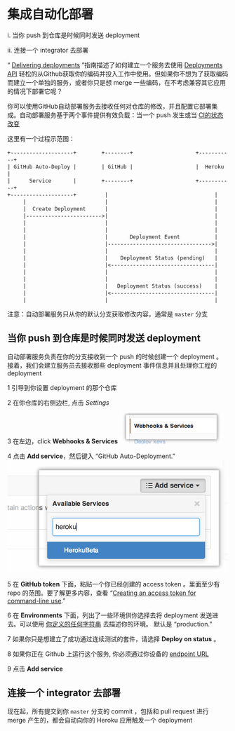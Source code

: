 # 集成自动化部署          

i. 当你 push 到仓库是时候同时发送 deployment           

ii. 连接一个 integrator 去部署          

“ [Delivering deployments](https://developer.github.com/guides/delivering-deployments/) ”指南描述了如何建立一个服务去使用 [Deployments API](https://developer.github.com/v3/repos/deployments/) 轻松的从Github获取你的编码并投入工作中使用。但如果你不想为了获取编码而建立一个单独的服务，或者你只是想 merge 一些编码，在不考虑兼容其它应用的情况下部署它呢？          

你可以使用GitHub自动部署服务去接收任何对仓库的修改，并且配置它部署集成。自动部署服务基于两个事件提供有效负载：当一个 push 发生或当 [CI的状态改变](https://developer.github.com/guides/building-a-ci-server/)                 

这里有一个过程示范图：          

```
+--------------------+        +--------+                    +-----------+
| GitHub Auto-Deploy |        | GitHub |                    |  Heroku   |
|      Service       |        +--------+                    +-----------+
+--------------------+         |                                  |
     |                         |                                  |
     |  Create Deployment      |                                  |
     |------------------------>|                                  |
     |                         |                                  |
     |                         |                                  |
     |                         |       Deployment Event           |
     |                         |--------------------------------->|
     |                         |                                  |
     |                         |    Deployment Status (pending)   |
     |                         |<---------------------------------|
     |                         |                                  |
     |                         |                                  |
     |                         |   Deployment Status (success)    |
     |                         |<---------------------------------|
     |                         |                                  |
```        

注意：自动部署服务只从你的默认分支获取修改内容，通常是 `master` 分支         
           

## 当你 push 到仓库是时候同时发送 deployment                   

自动部署服务负责在你的分支接收到一个 push 的时候创建一个 deployment 。接着，我们会建立服务员去接收那些 deployment 事件信息并且处理你工程的 deployment            


1 引导到你设置 deployment 的那个仓库              

2 在你仓库的右侧边栏, 点击 _Settings_                        

3 在左边，click __Webhooks & Services__ ![image](https://github.com/Leolusir/github-developer-guides/blob/master/images/webhooks_and_services_menu.png?imageView/1/w/50/q/10)                  

4 点击 __Add service__，然后键入 “GitHub Auto-Deployment.” ![image](https://github.com/Leolusir/github-developer-guides/blob/master/images/add_heroku_autodeploy_service.png?imageView/1/w/100/q/20)        

5 在 __GitHub token__ 下面，粘贴一个你已经创建的 access token 。里面至少有 repo 的范围。要了解更多内容，查看 “[Creating an access token for command-line use](https://help.github.com/articles/creating-an-access-token-for-command-line-use/).”                

6 在 __Environments__ 下面，列出了一些环境供你选择去将 deployment 发送进去。可以使用 [你定义的任何字符串](https://developer.github.com/v3/repos/deployments/#parameters) 去描述你的环境。 默认是 “production.”             

7 如果你只是想建立了成功通过连续测试的套件，请选择 __Deploy on status__ 。            

8 如果你正在 Github 上运行这个服务, 你必须通过你设备的 [endpoint URL](https://developer.github.com/v3/enterprise/#endpoint-urls)            

9 点击 __Add service__            

## 连接一个 integrator 去部署      

现在起，所有提交到你 `master` 分支的 commit ，包括和 pull request 进行 merge 产生的，都会自动向你的 Heroku 应用触发一个 deployment        
